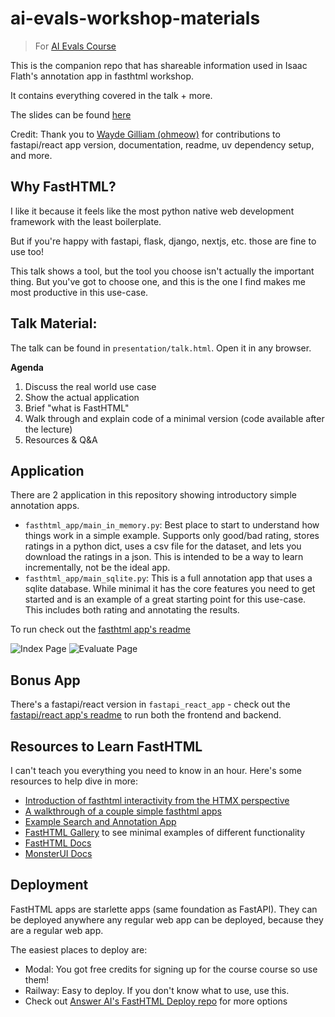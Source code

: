 # ai-evals-workshop-materials

> For [AI Evals Course](https://bit.ly/evals-ai)

This is the companion repo that has shareable information used in Isaac Flath's annotation app in fasthtml workshop.

It contains everything covered in the talk + more.

The slides can be found [here](https://ai-evals-course.github.io/isaac-fasthtml-workshop/presentation/talk.html)

Credit:  Thank you to [Wayde Gilliam (ohmeow)](https://ohmeow.com/) for contributions to fastapi/react app version, documentation, readme, uv dependency setup, and more.

## Why FastHTML?

I like it because it feels like the most python native web development framework with the least boilerplate.

But if you're happy with fastapi, flask, django, nextjs, etc. those are fine to use too!  

This talk shows a tool, but the tool you choose isn't actually the important thing.  But you've got to choose one, and this is the one I find makes me most productive in this use-case.

## Talk Material:

The talk can be found in `presentation/talk.html`.  Open it in any browser.

**Agenda**
1. Discuss the real world use case
2. Show the actual application
3. Brief "what is FastHTML"
4. Walk through and explain code of a minimal version (code available after the lecture)
5. Resources & Q&A

## Application

There are 2 application in this repository showing introductory simple annotation apps.

- `fasthtml_app/main_in_memory.py`: Best place to start to understand how things work in a simple example.  Supports only good/bad rating, stores ratings in a python dict, uses a csv file for the dataset, and lets you download the ratings in a json.  This is intended to be a way to learn incrementally, not be the ideal app.
- `fasthtml_app/main_sqlite.py`:  This is a full annotation app that uses a sqlite database.  While minimal it has the core features you need to get started and is an example of a great starting point for this use-case.  This includes both rating and annotating the results.

To run check out the [fasthtml app's readme](./fasthtml_app/README.md)

![Index Page](./images/index_page.png)
![Evaluate Page](./images/evaluate_page.png)

## Bonus App

There's a fastapi/react version in `fastapi_react_app` - check out the [fastapi/react app's readme](./fastapi_react_app/README.md) to run both the frontend and backend.

## Resources to Learn FastHTML

I can't teach you everything you need to know in an hour.  Here's some resources to help dive in more:

- [Introduction of fasthtml interactivity from the HTMX perspective](https://isaacflath.com/blog/blog_post?fpath=posts%2F2025-04-22-HTMXFoundationsForFasthtml.qmd)
- [A walkthrough of a couple simple fasthtml apps](https://isaacflath.com/blog/blog_post?fpath=posts%2F2025-03-27-FastHTML-Lesson1.ipynb)
- [Example Search and Annotation App](https://github.com/Isaac-Flath/search-starter-demo)
- [FastHTML Gallery](https://gallery.fastht.ml/) to see minimal examples of different functionality
- [FastHTML Docs](doc.fastht.ml)
- [MonsterUI Docs](https://monsterui.answer.ai/)

## Deployment

FastHTML apps are starlette apps (same foundation as FastAPI).  They can be deployed anywhere any regular web app can be deployed, because they are a regular web app.

The easiest places to deploy are:

- Modal: You got free credits for signing up for the course course so use them!
- Railway: Easy to deploy.  If you don't know what to use, use this.
- Check out [Answer AI's FastHTML Deploy repo](https://github.com/answerdotai/fh-deploy) for more options
